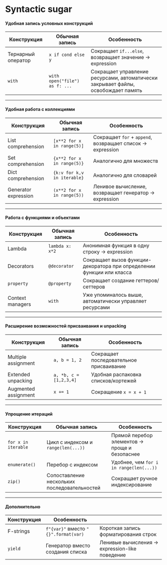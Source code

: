 # Syntactic sugar

#### Удобная запись условных конструкций

| Конструкция | Обычная запись | Особенность |
| ------------------ | ----------------------------- | --------------------------------------------------------------------------------- |
| Тернарный оператор | `x if cond else y` | Сокращает `if...else`, возвращает значение → expression |
| `with` | `with open("file") as f: ...` | Сокращает управление ресурсами, автоматически закрывает файлы, освобождает память |

______________________________________________________________________

#### Удобная работа с коллекциями

| Конструкция | Обычная запись | Особенность |
| -------------------- | --------------------------- | ---------------------------------------------------------- |
| List comprehension | `[x**2 for x in range(5)]` | Сокращает `for` + `append`, возвращает список → expression |
| Set comprehension | `{x**2 for x in range(5)}` | Аналогично для множеств |
| Dict comprehension | `{k:v for k,v in iterable}` | Аналогично для словарей |
| Generator expression | `(x**2 for x in range(5))` | Ленивое вычисление, возвращает генератор → expression |

______________________________________________________________________

#### Работа с функциями и объектами

| Конструкция | Обычная запись | Особенность |
| ---------------- | --------------- | --------------------------------------------------------------------- |
| Lambda | `lambda x: x*2` | Анонимная функция в одну строку → expression |
| Decorators | `@decorator` | Сокращает вызов функции-декоратора при определении функции или класса |
| `property` | `@property` | Сокращает создание геттеров/сеттеров |
| Context managers | `with` | Уже упоминалось выше, автоматически управляет ресурсами |

______________________________________________________________________

#### Расширение возможностей присваивания и unpacking

| Конструкция | Обычная запись | Особенность |
| -------------------- | ---------------------- | --------------------------------------- |
| Multiple assignment | `a, b = 1, 2` | Сокращает последовательное присваивание |
| Extended unpacking | `a, *b, c = [1,2,3,4]` | Удобная распаковка списков/кортежей |
| Augmented assignment | `x += 1` | Сокращение `x = x + 1` |

______________________________________________________________________

#### Упрощение итераций

| Конструкция | Обычная запись | Особенность |
| ------------------- | -------------------------------------------- | --------------------------------------------- |
| `for x in iterable` | Цикл с индексом и `range(len(...))` | Прямой перебор элементов → проще и безопаснее |
| `enumerate()` | Перебор с индексом | Удобнее, чем `for i in range(len(...))` |
| `zip()` | Сопоставление нескольких последовательностей | Сокращает ручное индексирование |

______________________________________________________________________

#### Дополнительно

| Конструкция | Особенность | |
| ----------- | ------------------------------------ | ---------------------------------------------- |
| F-strings | `f"{var}"` вместо `"{}".format(var)` | Короткая запись форматирования строк |
| `yield` | Генератор вместо создания списка | Ленивые вычисления → expression-like поведение |
